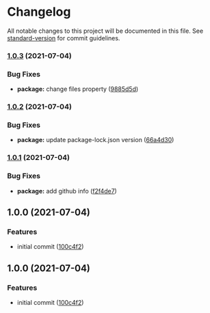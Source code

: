 # Changelog

All notable changes to this project will be documented in this file. See [standard-version](https://github.com/conventional-changelog/standard-version) for commit guidelines.

### [1.0.3](https://github.com/LJMSU/slyte/compare/v1.0.2...v1.0.3) (2021-07-04)


### Bug Fixes

* **package:** change files property ([9885d5d](https://github.com/LJMSU/slyte/commit/9885d5dfccfd4bf8270afca7fa495a9dd2332d3f))

### [1.0.2](https://github.com/LJMSU/slyte/compare/v1.0.1...v1.0.2) (2021-07-04)


### Bug Fixes

* **package:** update package-lock.json version ([66a4d30](https://github.com/LJMSU/slyte/commit/66a4d309b91e5f7080cfce344dd738c6e13d0b39))

### [1.0.1](https://github.com/LJMSU/slyte/compare/v1.0.0...v1.0.1) (2021-07-04)


### Bug Fixes

* **package:** add github info ([f2f4de7](https://github.com/LJMSU/slyte/commit/f2f4de7475f2c6e45329f5a9e84ce16b26ddb103))

## 1.0.0 (2021-07-04)


### Features

* initial commit ([100c4f2](https://github.com/LJMSU/slyte/commit/100c4f2bec8cb052299338567e06003df5be2740))

## 1.0.0 (2021-07-04)


### Features

* initial commit ([100c4f2](https://github.com/LJMSU/slyte/commit/100c4f2bec8cb052299338567e06003df5be2740))

